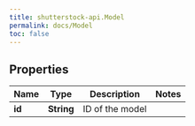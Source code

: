 ```yaml
---
title: shutterstock-api.Model
permalink: docs/Model
toc: false
---
```


## Properties

Name | Type | Description | Notes
------------ | ------------- | ------------- | -------------
**id** | **String** | ID of the model | 


